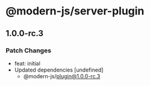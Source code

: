 # @modern-js/server-plugin

## 1.0.0-rc.3
### Patch Changes

- feat: initial
- Updated dependencies [undefined]
  - @modern-js/plugin@1.0.0-rc.3
